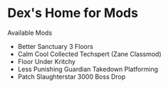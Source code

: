Dex's Home for Mods
===================

Available Mods
* Better Sanctuary 3 Floors
* Calm Cool Collected Techspert (Zane Classmod)
* Floor Under Kritchy
* Less Punishing Guardian Takedown Platforming
* Patch Slaughterstar 3000 Boss Drop
